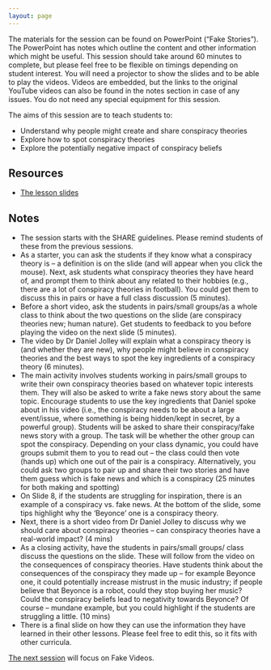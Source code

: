 ```yaml
--- 
layout: page
---
```


The materials for the session can be found on PowerPoint (“Fake Stories”). The PowerPoint has notes which outline the content and other information which might be useful.  This session should take around 60 minutes to complete, but please feel free to be flexible on timings depending on student interest.  You will need a projector to show the slides and to be able to play the videos.  Videos are embedded, but the links to the original YouTube videos can also be found in the notes section in case of any issues.  You do not need any special equipment for this session. 

The aims of this session are to teach students to:
*	Understand why people might create and share conspiracy theories
*	Explore how to spot conspiracy theories 
*	Explore the potentially negative impact of conspiracy beliefs


## Resources
* [The lesson slides]({{site.baseurl}}/assets/lessons/4.Fake_Stories.pptx)

## Notes
*	The session starts with the SHARE guidelines.  Please remind students of these from the previous sessions.  
*	As a starter, you can ask the students if they know what a conspiracy theory is – a definition is on the slide (and will appear when you click the mouse). Next, ask students what conspiracy theories they have heard of, and prompt them to think about any related to their hobbies (e.g., there are a lot of conspiracy theories in football). You could get them to discuss this in pairs or have a full class discussion (5 minutes).
*	Before a short video, ask the students in pairs/small groups/as a whole class to think about the two questions on the slide (are conspiracy theories new; human nature).  Get students to feedback to you before playing the video on the next slide (5 minutes). 
*	The video by Dr Daniel Jolley will explain what a conspiracy theory is (and whether they are new), why people might believe in conspiracy theories and the best ways to spot the key ingredients of a conspiracy theory (6 minutes).
*	The main activity involves students working in pairs/small groups to write their own conspiracy theories based on whatever topic interests them. They will also be asked to write a fake news story about the same topic. Encourage students to use the key ingredients that Daniel spoke about in his video (i.e., the conspiracy needs to be about a large event/issue, where something is being hidden/kept in secret, by a powerful group). Students will be asked to share their conspiracy/fake news story with a group.  The task will be whether the other group can spot the conspiracy.  Depending on your class dynamic, you could have groups submit them to you to read out – the class could then vote (hands up) which one out of the pair is a conspiracy. Alternatively, you could ask two groups to pair up and share their two stories and have them guess which is fake news and which is a conspiracy (25 minutes for both making and spotting)
*	On Slide 8, if the students are struggling for inspiration, there is an example of a conspiracy vs. fake news.  At the bottom of the slide, some tips highlight why the ‘Beyonce’ one is a conspiracy theory.
*	Next, there is a short video from Dr Daniel Jolley to discuss why we should care about conspiracy theories – can conspiracy theories have a real-world impact? (4 mins)
*	As a closing activity, have the students in pairs/small groups/ class discuss the questions on the slide.  These will follow from the video on the consequences of conspiracy theories.  Have students think about the consequences of the conspiracy they made up – for example Beyonce one, it could potentially increase mistrust in the music industry; if people believe that Beyonce is a robot, could they stop buying her music?  Could the conspiracy beliefs lead to negativity towards Beyonce?  Of course – mundane example, but you could highlight if the students are struggling a little. (10 mins)
*	There is a final slide on how they can use the information they have learned in their other lessons.  Please feel free to edit this, so it fits with other curricula.  



[The next session](session5) will focus on Fake Videos.

